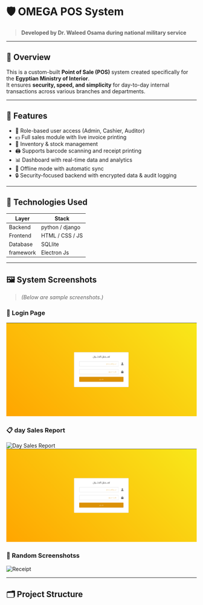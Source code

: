 # 🛡️ OMEGA POS System

> **Developed by Dr. Waleed Osama during national military service**

---

## 📌 Overview

This is a custom-built **Point of Sale (POS)** system created specifically for the **Egyptian Ministry of Interior**.  
It ensures **security, speed, and simplicity** for day-to-day internal transactions across various branches and departments.

---

## 🚀 Features

- 🔐 Role-based user access (Admin, Cashier, Auditor)
- 💵 Full sales module with live invoice printing
- 🧾 Inventory & stock management
- 🖨️ Supports barcode scanning and receipt printing
- 📊 Dashboard with real-time data and analytics
- 💾 Offline mode with automatic sync
- 🔒 Security-focused backend with encrypted data & audit logging

---

## 🧠 Technologies Used

| Layer       | Stack                  |
|-------------|------------------------|
| Backend     | python / django        |
| Frontend    | HTML / CSS / JS        |
| Database    | SQLlite                |
| framework   | Electron Js            |

---

## 🖼️ System Screenshots

> *(Below are sample screenshots.)*

### 🔐 Login Page
![Login Page](screenshot/1.png)

### 📋 day Sales Report 
![Day Sales Report](screenshots/10.png)
![Day Sales Report](screenshot/1.png)


### 🧾 Random Screenshotss
![Receipt](screenshots/17.png)

---

## 🗂️ Project Structure

